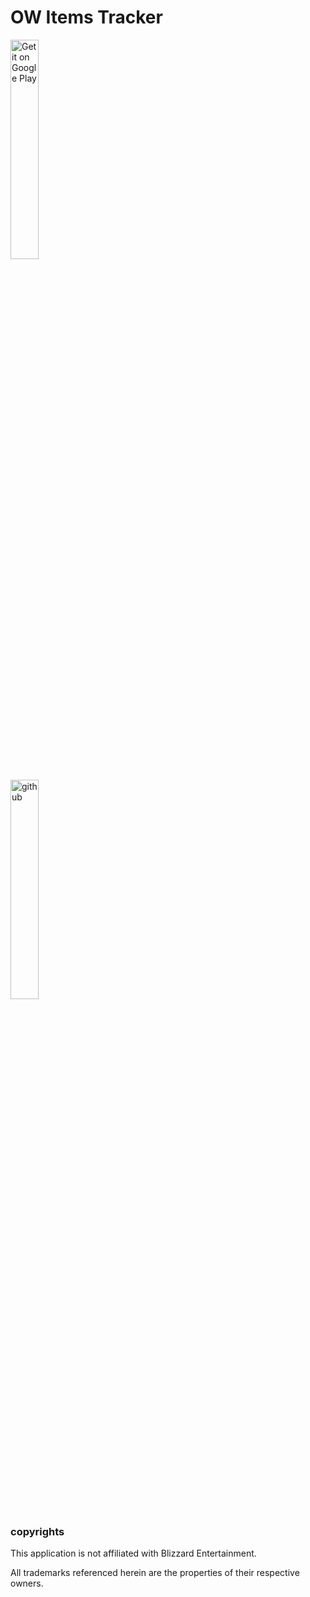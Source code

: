 # OW Items Tracker #

<a href='https://play.google.com/store/apps/details?id=tech.davidvolkov.owitemstracker&pcampaignid=MKT-Other-global-all-co-prtnr-py-PartBadge-Mar2515-1'><img alt='Get it on Google Play' src='https://play.google.com/intl/en_us/badges/images/generic/en_badge_web_generic.png' width='30%'/></a>

<a href='https://github.com/skvoll/OWItemsTracker/releases'><img alt='github' src='https://assets-cdn.github.com/images/modules/logos_page/GitHub-Logo.png' width='30%'/></a>

### copyrights ###

This application is not affiliated with Blizzard Entertainment.

All trademarks referenced herein are the properties of their respective owners.
